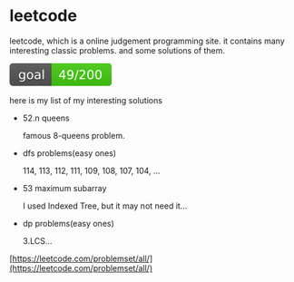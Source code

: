 # leetcode

leetcode, which is a online judgement programming site.
it contains many interesting classic problems.
and some solutions of them.

![goal](../lib/icons/leetcode-goal-green.svg)

here is my list of my interesting solutions

- 52.n queens

  famous 8-queens problem.

- dfs problems(easy ones)

  114, 113, 112, 111, 109, 108, 107, 104, ...

- 53 maximum subarray

  I used Indexed Tree, but it may not need it...

- dp problems(easy ones)

  3.LCS...


[https://leetcode.com/problemset/all/](https://leetcode.com/problemset/all/)
